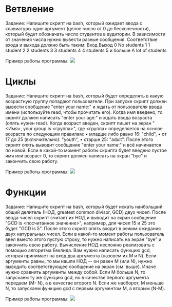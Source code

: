 # Ветвление
Задание:
Напишите скрипт на bash, который ожидает ввода с клавиатуры один
аргумент (целое число от 0 до бесконечности), который будет
обозначать число студентов в аудитории. В зависимости от значения
числа нужно вывести разные сообщения.
Соответствие входа и выхода должно быть таким:
Вход    Выход
0       No students
1       1 student
2       2 students
3       3 students
4       4 students
5       и больше A lot of students

Пример работы программы:
<img src="$05.09.22$/images/2022-09-05_19-16.png"/>

# Циклы
Задание:
Напишите скрипт на bash, который будет определять в какую возрастную группу
попадают пользователи. При запуске скрипт должен вывести сообщение "enter
your name:" и ждать от пользователя ввода имени (используйте read, чтобы
прочитать его). Когда имя введено, то скрипт должен написать "enter your age:"
и ждать ввода возраста (опять нужен read). Когда возраст введен, скрипт пишет
на экран "<Имя>, your group is <группа>", где <группа> определяется на основе
возраста по следующим правилам:
• младше либо равно 16: "child",
• от 17 до 25 (включительно): "youth",
• старше 25: "adult".
После этого скрипт опять выводит сообщение "enter your name:" и всё
начинается по новой. Если в какой-то момент работы скрипта будет введено
пустое имя или возраст 0, то скрипт должен написать на экран "bye" и
закончить свою работу.

Пример работы программы:
<img src="$05.09.22$/images/2022-09-05_19-17.png"/>

# Функции
Задание:
Напишите скрипт на bash, который будет искать наибольший общий делитель
(НОД, greatest common divisor, GCD) двух чисел.
После ввода чисел скрипт считает их НОД и выводит на экран
сообщение "GCD is <посчитанное значение>", например, для чисел 15 и 25
это будет "GCD is 5". После этого скрипт опять входит в режим ожидания двух
натуральных чисел. Если в какой-то момент работы пользователь ввел вместо
этого пустую строку, то нужно написать на экран "bye" и закончить свою
работу.
Вычисление НОД несложно реализовать с помощью алгоритма Евклида. Вам
нужно написать функцию gcd, которая принимает на вход два аргумента
(назовем их M и N). Если аргументы равны, то мы нашли НОД -- он
равен M (или N), нужно выводить соответствующее сообщение на экран (см.
выше). Иначе нужно сравнить аргументы между собой. Если M больше N, то
запускаем ту же функцию gcd, но в качестве первого аргумента передаем (M-
N), а в качестве второго N. Если же наоборот, M меньше N, то запускаем
функцию gcd с первым аргументом M, а вторым (N-M).

Пример работы программы:
<img src="$05.09.22$/images/functions.png"/>